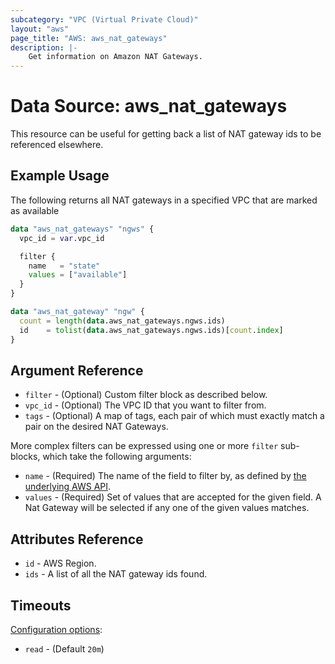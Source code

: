 ```yaml
---
subcategory: "VPC (Virtual Private Cloud)"
layout: "aws"
page_title: "AWS: aws_nat_gateways"
description: |-
    Get information on Amazon NAT Gateways.
---
```


# Data Source: aws_nat_gateways

This resource can be useful for getting back a list of NAT gateway ids to be referenced elsewhere.

## Example Usage

The following returns all NAT gateways in a specified VPC that are marked as available

```terraform
data "aws_nat_gateways" "ngws" {
  vpc_id = var.vpc_id

  filter {
    name   = "state"
    values = ["available"]
  }
}

data "aws_nat_gateway" "ngw" {
  count = length(data.aws_nat_gateways.ngws.ids)
  id    = tolist(data.aws_nat_gateways.ngws.ids)[count.index]
}
```

## Argument Reference

* `filter` - (Optional) Custom filter block as described below.
* `vpc_id` - (Optional) The VPC ID that you want to filter from.
* `tags` - (Optional) A map of tags, each pair of which must exactly match
  a pair on the desired NAT Gateways.

More complex filters can be expressed using one or more `filter` sub-blocks,
which take the following arguments:

* `name` - (Required) The name of the field to filter by, as defined by
  [the underlying AWS API](https://docs.aws.amazon.com/AWSEC2/latest/APIReference/API_DescribeNatGateways.html).
* `values` - (Required) Set of values that are accepted for the given field.
  A Nat Gateway will be selected if any one of the given values matches.

## Attributes Reference

* `id` - AWS Region.
* `ids` - A list of all the NAT gateway ids found.

## Timeouts

[Configuration options](https://www.terraform.io/docs/configuration/blocks/resources/syntax.html#operation-timeouts):

- `read` - (Default `20m`)
